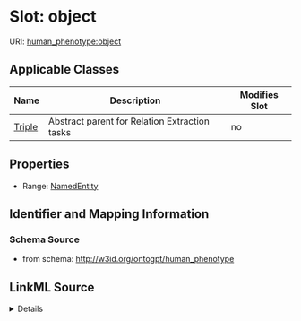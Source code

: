 

# Slot: object

URI: [human_phenotype:object](http://w3id.org/ontogpt/human_phenotypeobject)



<!-- no inheritance hierarchy -->





## Applicable Classes

| Name | Description | Modifies Slot |
| --- | --- | --- |
| [Triple](Triple.md) | Abstract parent for Relation Extraction tasks |  no  |







## Properties

* Range: [NamedEntity](NamedEntity.md)





## Identifier and Mapping Information







### Schema Source


* from schema: http://w3id.org/ontogpt/human_phenotype




## LinkML Source

<details>
```yaml
name: object
from_schema: http://w3id.org/ontogpt/human_phenotype
rank: 1000
alias: object
owner: Triple
domain_of:
- Triple
range: NamedEntity

```
</details>